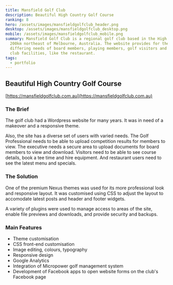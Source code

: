 ```yaml
---
title: Mansfield Golf Club
description: Beautiful High Country Golf Course
ranking: 8
hero: /assets/images/mansfieldgolfclub_header.png
desktop: /assets/images/mansfieldgolfclub_desktop.png
mobile: /assets/images/mansfieldgolfclub_mobile.png
summary: Mansfield Golf Club is a regional golf club based in the High Country,
  200km northeast of Melbourne, Australia. The website provides for the range of
  differing needs of board members, playing members, golf visitors and users of
  club facilities, like the restaurant.
tags:
  - portfolio
---
```


## Beautiful High Country Golf Course

[https://mansfieldgolfclub.com.au](https://mansfieldgolfclub.com.au)

### The Brief

The golf club had a Wordpress website for many years. It was in need of a makeover and a responsive theme.

Also, the site has a diverse set of users with varied needs. The Golf Professional needs to be able to upload competition results for members to view. The executive needs a secure area to upload documents for board members to view and download. Visitors need to be able to see course details, book a tee time and hire equipment. And restaurant users need to see the latest menu and specials.

### The Solution

One of the premium Nexus themes was used for its more professional look and responsive layout. It was customised using CSS to adjust the layout to accomodate latest posts and header and footer widgets.

A variety of plugins were used to manage access to areas of the site, enable file previews and downloads, and provide security and backups.

### Main Features

- Theme customisation
- CSS front-end customisation
- Image editing, colours, typography
- Responsive design
- Google Analytics
- Integration of Micropower golf management system
- Development of Facebook apps to open website forms on the club's Facebook page
